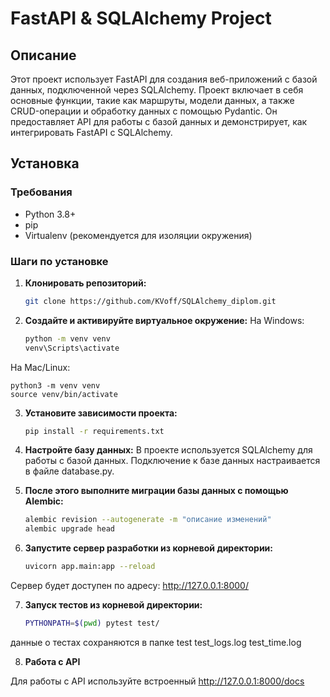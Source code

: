 # FastAPI & SQLAlchemy Project

## Описание

Этот проект использует FastAPI для создания веб-приложений с базой данных, 
подключенной через SQLAlchemy. Проект включает в себя основные функции, 
такие как маршруты, модели данных, а также CRUD-операции и обработку данных 
с помощью Pydantic. Он предоставляет API для работы с базой данных 
и демонстрирует, как интегрировать FastAPI с SQLAlchemy.

## Установка

### Требования

- Python 3.8+
- pip
- Virtualenv (рекомендуется для изоляции окружения)

### Шаги по установке

1. **Клонировать репозиторий:**

   ```bash
   git clone https://github.com/KVoff/SQLAlchemy_diplom.git
   
2. **Создайте и активируйте виртуальное окружение:**
На Windows:
    ```bash
    python -m venv venv
    venv\Scripts\activate
   
На Mac/Linux:

    python3 -m venv venv
    source venv/bin/activate

3. **Установите зависимости проекта:**
    ```bash
   pip install -r requirements.txt

4. **Настройте базу данных:**
В проекте используется SQLAlchemy для работы с базой данных.
Подключение к базе данных настраивается в файле database.py.

5. **После этого выполните миграции базы данных с помощью Alembic:**
    ```bash
   alembic revision --autogenerate -m "описание изменений"
   alembic upgrade head

6. **Запустите сервер разработки из корневой директории:**
    ```bash
   uvicorn app.main:app --reload
   
Сервер будет доступен по адресу: http://127.0.0.1:8000/

7. **Запуск тестов из корневой директории:**
    ```bash
   PYTHONPATH=$(pwd) pytest test/
   
данные о тестах сохраняются в папке test
test_logs.log
test_time.log

8. **Работа с API**

Для работы с API используйте встроенный 
http://127.0.0.1:8000/docs


